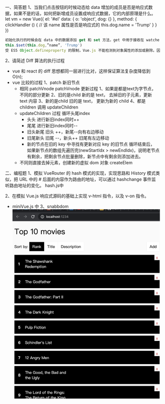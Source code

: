 一、简答题
1、当我们点击按钮的时候动态给 data 增加的成员是否是响应式数据，如果不是的话，如何把新增成员设置成响应式数据，它的内部原理是什么。
let vm = new Vue({
el: '#el'
data: {
o: 'object',
dog: {}
},
method: {
clickHandler () {
// 该 name 属性是否是响应式的
this.dog.name = 'Trump'
}
}
})
```js
初始化执行的时候会在 data 中的数据添加 get 和 set 方法，get 中用于接收在 watcher 中的函数，在 Dep.target 中获取到，set 主要是处理 dep 对象，所以一开始会遍历所有的 data 中对象注册，但是不存在的就不会进行绑定，所以我们需要处理的是使用
this.$set(this.dog,”name”, 'Trump')
受 ES5 Object.defineproperty 的限制，Vue.js 不能检测到对象属性的添加或删除。因为 Vue.js 在初始化实例时将属性转为 getter/setter，所以属性必须在 data 对象上才能让 Vue.js 转换它，才能让它是响应的。

```

2、请简述 Diff 算法的执行过程
- vue 和 react 的 diff 思想都同一层进行比对，这样保证算法复杂度降低到 O(n);
- vue 比较的过程
1、patch 新旧节点
  - 相同 patchVnode
    patchVnode 更新过程
    1、如果是都是text为字节点，不同的部分更新
    2、旧的是child 新的是 text， 去掉旧的子元素，更新 text 内容
    3、新的是child 旧的是 text， 更新为新的 child
    4、都是 children 调用 updateChildren
  - updateChildren 过程
    循环头尾index
    - 头头
      进行新旧index同时++
    - 尾尾
      进行新旧index同时--
    - 旧头新尾
      旧头 ++，新尾--向有右边移动
    - 旧尾新头
      旧尾 --，新头++ 旧尾有左边移动
    - 新的节点在旧的 key 中寻找有更新对应 key 的旧节点
    循环结束后， 如果新节点的数组先遍历完(newStartIdx > newEndIdx)，说明老节点有剩余，把剩余节点批量删除，新节点中有剩余则添加进去。
  - 不同则直接去掉元素，创建新的虚拟 dom 对象 createElem

二、编程题
1、模拟 VueRouter 的 hash 模式的实现，实现思路和 History 模式类似，把 URL 中的 # 后面的内容作为路由的地址，可以通过 hashchange 事件监听路由地址的变化。
hash.js中

2、在模拟 Vue.js 响应式源码的基础上实现 v-html 指令，以及 v-on 指令。
- miniVue.js 中
3、snabbdom
  ![avatar](  https://github.com/someOneJYB/vue-learn-repo/blob/master/simpleVue/1.png)